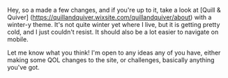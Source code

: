 Hey, so a made a few changes, and if you're up to it, take a look at [Quill & Quiver] (https://quillandquiver.wixsite.com/quillandquiver/about) with a winter-y theme. It's not quite winter yet where I live, but it is getting pretty cold, and I just couldn't resist. It should also be a lot easier to navigate on mobile.

Let me know what you think! I'm open to any ideas any of you have, either making some QOL changes to the site, or challenges, basically anything you've got.
